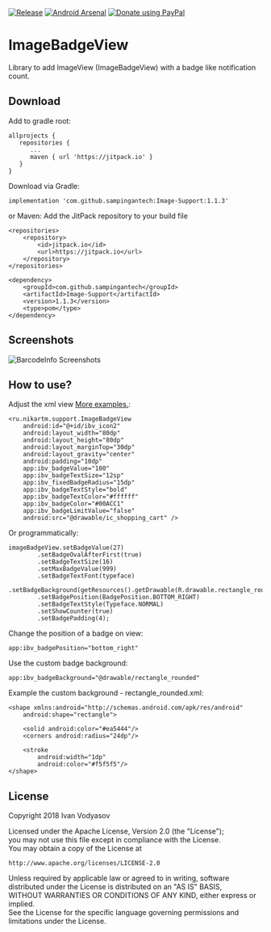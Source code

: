 
<!--[![Download](https://api.bintray.com/packages/nikart/maven/ImageBadgeView/images/download.svg)](https://bintray.com/nikart/maven/ImageBadgeView/_latestVersion)-->
[![Release](https://jitpack.io/v/sampingantech/Image-Support.svg)](https://jitpack.io/#sampingantech/Image-Support) [![Android Arsenal]( https://img.shields.io/badge/Android%20Arsenal-ImageBadgeView-green.svg?style=flat )]( https://android-arsenal.com/details/1/7619) [![Donate using PayPal](https://img.shields.io/badge/paypal-donate-blue.svg)](https://www.paypal.me/ivodyasov)  
  
# ImageBadgeView  
Library to add ImageView (ImageBadgeView) with a badge like notification count.  
## Download  
Add to gradle root:  
```  
allprojects {  
   repositories {  
      ...  
      maven { url 'https://jitpack.io' }  
   }  
}  
```  
Download via Gradle:  
```  
implementation 'com.github.sampingantech:Image-Support:1.1.3'
```  
or Maven:
Add the JitPack repository to your build file
```
<repositories>
	<repository>
		<id>jitpack.io</id>
		<url>https://jitpack.io</url>
	</repository>
</repositories>
```

```
<dependency>
	<groupId>com.github.sampingantech</groupId>
	<artifactId>Image-Support</artifactId>
	<version>1.1.3</version>
	<type>pom</type>
</dependency>
```

## Screenshots  
![BarcodeInfo Screenshots](https://raw.githubusercontent.com/nikartm/Image-Support/master/screenshots/sct_1.png)  
## How to use?  
Adjust the xml view [More examples.](https://github.com/nikartm/Image-Support/blob/master/app/src/main/res/layout/activity_main.xml):  
```  
<ru.nikartm.support.ImageBadgeView  
    android:id="@+id/ibv_icon2"  
    android:layout_width="80dp"  
    android:layout_height="80dp"  
    android:layout_marginTop="30dp"  
    android:layout_gravity="center"  
    android:padding="10dp"  
    app:ibv_badgeValue="100"  
    app:ibv_badgeTextSize="12sp"  
    app:ibv_fixedBadgeRadius="15dp"  
    app:ibv_badgeTextStyle="bold"  
    app:ibv_badgeTextColor="#ffffff"  
    app:ibv_badgeColor="#00ACC1"  
    app:ibv_badgeLimitValue="false"  
    android:src="@drawable/ic_shopping_cart" />  
```  
Or programmatically:  
```  
imageBadgeView.setBadgeValue(27)  
        .setBadgeOvalAfterFirst(true)  
        .setBadgeTextSize(16)  
        .setMaxBadgeValue(999)  
        .setBadgeTextFont(typeface)  
        .setBadgeBackground(getResources().getDrawable(R.drawable.rectangle_rounded))  
        .setBadgePosition(BadgePosition.BOTTOM_RIGHT)  
        .setBadgeTextStyle(Typeface.NORMAL)  
        .setShowCounter(true)  
        .setBadgePadding(4);  
```  
Change the position of a badge on view:  
```  
app:ibv_badgePosition="bottom_right"  
```  
Use the custom badge background:  
```  
app:ibv_badgeBackground="@drawable/rectangle_rounded"  
```  
Example the custom background - rectangle_rounded.xml:  
```  
<shape xmlns:android="http://schemas.android.com/apk/res/android"  
    android:shape="rectangle">  
  
    <solid android:color="#ea5444"/>  
    <corners android:radius="24dp"/>  
  
    <stroke  
        android:width="1dp"  
        android:color="#f5f5f5"/>  
</shape>  
```  
  
## License  
Copyright 2018 Ivan Vodyasov  
  
Licensed under the Apache License, Version 2.0 (the "License");  
you may not use this file except in compliance with the License.  
You may obtain a copy of the License at  
  
    http://www.apache.org/licenses/LICENSE-2.0  
  
Unless required by applicable law or agreed to in writing, software  
distributed under the License is distributed on an "AS IS" BASIS,  
WITHOUT WARRANTIES OR CONDITIONS OF ANY KIND, either express or implied.  
See the License for the specific language governing permissions and  
limitations under the License.
